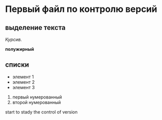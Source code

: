# Первый файл по контролю версий

## выделение текста
*Курсив.*

**полужирный**

## списки
* элемент 1
* элемент 2
* элемент 3


1. первый нумерованный 
2. второй нумерованный

start to stady the control of version
